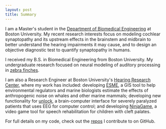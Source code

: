 ```yaml
---
layout: post
title: Summary
---
```


I am a Master's student in the [Department of Biomedical Engineering](http://bme.bu.edu) at Boston University.  My recent research interests focus on modeling cochlear synaptopathy and its upstream effects in the brainstem and midbrain to better understand the hearing impairments it may cause, and to design an objective diagnostic test to quantify synaptopathy in humans.

I received my B.S. in Biomedical Engineering from Boston University.  My undergraduate research focused on neural modeling of auditory processing  in [zebra finches](https://github.com/gvoysey/gabor-strf/tree/master/doc).

I am also a Research Engineer at Boston University's [Hearing Research Center](http://bu.edu/hrc), where my work has included: developing  [ESME](https://esme.bu.edu), a GIS tool to help environmental regulators and marine biologists estimate the effects of anthropogenic noise on whales and other marine mammals; developing new functionality for  [unlock](http://unlockproject.org), a brain-computer interface for severely paralyzed patients that uses EEG for computer control; and developing [NinjaGame](https://crowdfunding.bu.edu/project/5434508a092065263529349a/updates/1), a video game tool for speech rehabilitation for children with cleft palates.

For full details on my code, check out the [repos](https://github.com/gvoysey) I contribute to on GitHub.
